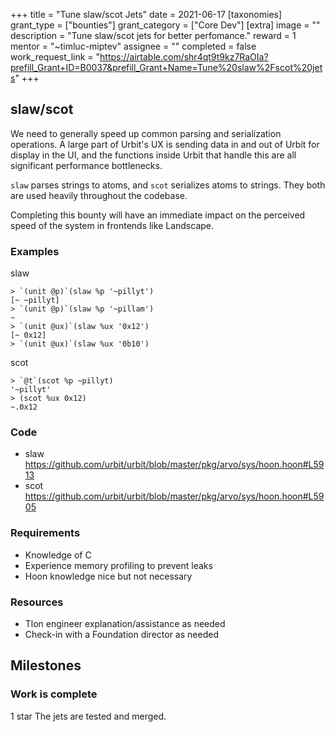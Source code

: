 +++
title = "Tune slaw/scot Jets"
date = 2021-06-17
[taxonomies]
grant_type = ["bounties"]
grant_category = ["Core Dev"]
[extra]
image = ""
description = "Tune slaw/scot jets for better perfomance."
reward = 1
mentor = "~timluc-miptev"
assignee = ""
completed = false
work_request_link = "https://airtable.com/shr4qt9t9kz7RaOIa?prefill_Grant+ID=B0037&prefill_Grant+Name=Tune%20slaw%2Fscot%20jets"
+++

## slaw/scot

We need to generally speed up common parsing and serialization operations. A large part of Urbit's UX is sending data in and out of Urbit for display in the UI, and the functions inside Urbit that handle this are all significant performance bottlenecks.

`slaw` parses strings to atoms, and `scot` serializes atoms to strings. They both are used heavily throughout the codebase.

Completing this bounty will have an immediate impact on the perceived speed of the system in frontends like Landscape.

### Examples
slaw
```
> `(unit @p)`(slaw %p '~pillyt')
[~ ~pillyt]
> `(unit @p)`(slaw %p '~pillam')
~
> `(unit @ux)`(slaw %ux '0x12')
[~ 0x12]
> `(unit @ux)`(slaw %ux '0b10')
```

scot
```
> `@t`(scot %p ~pillyt)
'~pillyt'
> (scot %ux 0x12)
~.0x12
```

### Code

* slaw https://github.com/urbit/urbit/blob/master/pkg/arvo/sys/hoon.hoon#L5913
* scot https://github.com/urbit/urbit/blob/master/pkg/arvo/sys/hoon.hoon#L5905

### Requirements

* Knowledge of C
* Experience memory profiling to prevent leaks
* Hoon knowledge nice but not necessary

### Resources

* Tlon engineer explanation/assistance as needed
* Check-in with a Foundation director as needed

## Milestones

### Work is complete
1 star
The jets are tested and merged.

    
